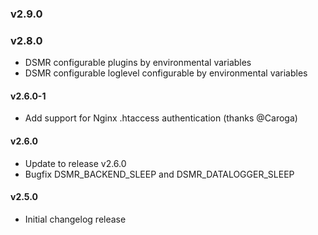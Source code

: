 ### v2.9.0
### v2.8.0
- DSMR configurable plugins by environmental variables
- DSMR configurable loglevel configurable by environmental variables

#### v2.6.0-1
- Add support for Nginx .htaccess authentication (thanks @Caroga)

#### v2.6.0
- Update to release v2.6.0
- Bugfix DSMR_BACKEND_SLEEP and DSMR_DATALOGGER_SLEEP

#### v2.5.0
- Initial changelog release
